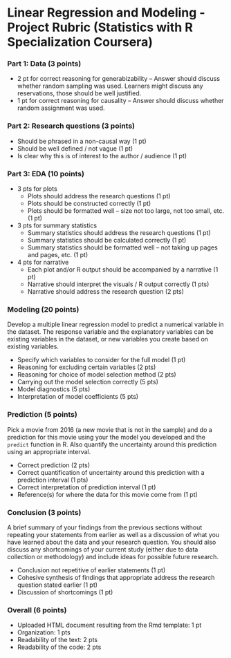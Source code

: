 # Linear Regression and Modeling - Project Rubric (Statistics with R Specialization Coursera)

### Part 1: Data (3 points)
- 2 pt for correct reasoning for generabizability – Answer should discuss whether random sampling was used. Learners might discuss any reservations, those should be well justified.
- 1 pt for correct reasoning for causality – Answer should discuss whether random assignment was used.

### Part 2: Research questions (3 points)
- Should be phrased in a non-causal way (1 pt)
- Should be well defined / not vague (1 pt)
- Is clear why this is of interest to the author / audience (1 pt)

### Part 3: EDA (10 points)
- 3 pts for plots 
  - Plots should address the research questions (1 pt)
  - Plots should be constructed correctly (1 pt)
  - Plots should be formatted well – size not too large, not too small, etc. (1 pt)
- 3 pts for summary statistics 
  - Summary statistics should address the research questions (1 pt)
  - Summary statistics should be calculated correctly (1 pt)
  - Summary statistics should be formatted well – not taking up pages and pages, etc. (1 pt)
- 4 pts for narrative 
  - Each plot and/or R output should be accompanied by a narrative (1 pt)
  - Narrative should interpret the visuals / R output correctly (1 pts)
  - Narrative should address the research question (2 pts)

### Modeling (20 points)

Develop a multiple linear regression model to predict a numerical variable in the dataset. The response variable and the explanatory variables can be existing variables in the dataset, or new variables you create based on existing variables.

- Specify which variables to consider for the full model (1 pt)
- Reasoning for excluding certain variables (2 pts)
- Reasoning for choice of model selection method (2 pts)
- Carrying out the model selection correctly (5 pts)
- Model diagnostics (5 pts)
- Interpretation of model coefficients (5 pts)

### Prediction (5 points)

Pick a movie from 2016 (a new movie that is not in the sample) and do a prediction for this movie using your the model you developed and the `predict` function in R. Also quantify the uncertainty around this prediction using an appropriate interval.

- Correct prediction (2 pts)
- Correct quantification of uncertainty around this prediction with a prediction interval (1 pts)
- Correct interpretation of prediction interval (1 pt)
- Reference(s) for where the data for this movie come from (1 pt)

### Conclusion (3 points)

A brief summary of your findings from the previous sections without repeating your statements from earlier as well as a discussion of what you have learned about the data and your research question. You should also discuss any shortcomings of your current study (either due to data collection or methodology) and include ideas for possible future research.

- Conclusion not repetitive of earlier statements (1 pt)
- Cohesive synthesis of findings that appropriate address the research question stated earlier (1 pt)
- Discussion of shortcomings (1 pt)

### Overall (6 points)
- Uploaded HTML document resulting from the Rmd template: 1 pt
- Organization: 1 pts
- Readability of the text: 2 pts
- Readability of the code: 2 pts
